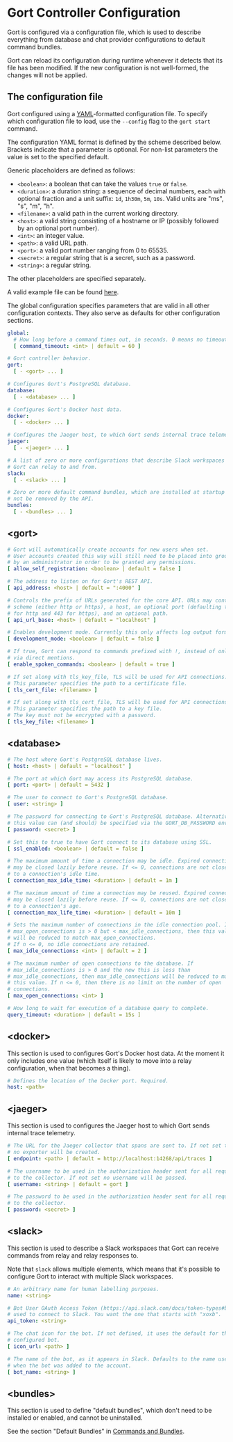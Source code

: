 # Gort Controller Configuration

Gort is configured via a configuration file, which is used to describe everything from database and chat provider configurations to default command bundles.

Gort can reload its configuration during runtime whenever it detects that its file has been modified. If the new configuration is not well-formed, the changes will not be applied.

## The configuration file

Gort configured using a [YAML](https://en.wikipedia.org/wiki/YAML)-formatted configuration file. To specify which configuration file to load, use the `--config` flag to the `gort start` command.

The configuration YAML format is defined by the scheme described below. Brackets indicate that a parameter is optional. For non-list parameters the value is set to the specified default.

Generic placeholders are defined as follows:

- `<boolean>`: a boolean that can take the values `true` or `false`.
- `<duration>`: a duration string: a sequence of decimal numbers, each with optional fraction and a unit suffix: `1d`, `1h30m`, `5m`, `10s`. Valid units are "ms", "s", "m", "h".
- `<filename>`: a valid path in the current working directory.
- `<host>`: a valid string consisting of a hostname or IP (possibly followed by an optional port number).
- `<int>`: an integer value.
- `<path>`: a valid URL path.
- `<port>`: a valid port number ranging from 0 to 65535.
- `<secret>`: a regular string that is a secret, such as a password.
- `<string>`: a regular string.

The other placeholders are specified separately.

A valid example file can be found [here](https://github.com/getgort/gort/blob/main/config.yml).

The global configuration specifies parameters that are valid in all other configuration contexts. They also serve as defaults for other configuration sections.

```yaml
global:
  # How long before a command times out, in seconds. 0 means no timeout.
  [ command_timeout: <int> | default = 60 ]

# Gort controller behavior.
gort:
  [ - <gort> ... ]

# Configures Gort's PostgreSQL database.
database:
  [ - <database> ... ]

# Configures Gort's Docker host data.
docker:
  [ - <docker> ... ]

# Configures the Jaeger host, to which Gort sends internal trace telemetry.
jaeger:
  [ - <jaeger> ... ]

# A list of zero or more configurations that describe Slack workspaces that
# Gort can relay to and from.
slack:
  [ - <slack> ... ]

# Zero or more default command bundles, which are installed at startup and may
# not be removed by the API.
bundles:
  [ - <bundles> ... ]
```

## &lt;gort&gt;

```yaml
# Gort will automatically create accounts for new users when set.
# User accounts created this way will still need to be placed into groups
# by an administrator in order to be granted any permissions.
[ allow_self_registration: <boolean> | default = false ]

# The address to listen on for Gort's REST API.
[ api_address: <host> | default = ":4000" ]

# Controls the prefix of URLs generated for the core API. URLs may contain a
# scheme (either http or https), a host, an optional port (defaulting to 80
# for http and 443 for https), and an optional path.
[ api_url_base: <host> | default = "localhost" ]

# Enables development mode. Currently this only affects log output format.
[ development_mode: <boolean> | default = false ]

# If true, Gort can respond to commands prefixed with !, instead of only
# via direct mentions.
[ enable_spoken_commands: <boolean> | default = true ]

# If set along with tls_key_file, TLS will be used for API connections.
# This parameter specifies the path to a certificate file.
[ tls_cert_file: <filename> ]

# If set along with tls_cert_file, TLS will be used for API connections.
# This parameter specifies the path to a key file.
# The key must not be encrypted with a password.
[ tls_key_file: <filename> ]
```

## &lt;database&gt;

```yaml
# The host where Gort's PostgreSQL database lives.
[ host: <host> | default = "localhost" ]

# The port at which Gort may access its PostgreSQL database.
[ port: <port> | default = 5432 ]

# The user to connect to Gort's PostgreSQL database.
[ user: <string> ]

# The password for connecting to Gort's PostgreSQL database. Alternatively,
# this value can (and should) be specified via the GORT_DB_PASSWORD env var.
[ password: <secret> ]

# Set this to true to have Gort connect to its database using SSL.
[ ssl_enabled: <boolean> | default = false ]

# The maximum amount of time a connection may be idle. Expired connections
# may be closed lazily before reuse. If <= 0, connections are not closed due
# to a connection's idle time.
[ connection_max_idle_time: <duration> | default = 1m ]

# The maximum amount of time a connection may be reused. Expired connections
# may be closed lazily before reuse. If <= 0, connections are not closed due
# to a connection's age.
[ connection_max_life_time: <duration> | default = 10m ]

# Sets the maximum number of connections in the idle connection pool. If
# max_open_connections is > 0 but < max_idle_connections, then this value
# will be reduced to match max_open_connections.
# If n <= 0, no idle connections are retained.
[ max_idle_connections: <int> | default = 2 ]

# The maximum number of open connections to the database. If
# max_idle_connections is > 0 and the new this is less than
# max_idle_connections, then max_idle_connections will be reduced to match
# this value. If n <= 0, then there is no limit on the number of open
# connections.
[ max_open_connections: <int> ]

# How long to wait for execution of a database query to complete.
query_timeout: <duration> | default = 15s ]
```

## &lt;docker&gt;

This section is used to configures Gort's Docker host data. At the moment it only includes one value (which itself is likely to move into a relay configuration, when that becomes a thing).

```yaml
# Defines the location of the Docker port. Required.
host: <path>
```

## &lt;jaeger&gt;

This section is used to configures the Jaeger host to which Gort sends internal trace telemetry.

```yaml
# The URL for the Jaeger collector that spans are sent to. If not set then
# no exporter will be created.
[ endpoint: <path> | default = http://localhost:14268/api/traces ]

# The username to be used in the authorization header sent for all requests
# to the collector. If not set no username will be passed.
[ username: <string> | default = gort ]

# The password to be used in the authorization header sent for all requests
# to the collector.
[ password: <secret> ]
```

## &lt;slack&gt;

This section is used to describe a Slack workspaces that Gort can receive commands from relay and relay responses to.

Note that `slack` allows multiple elements, which means that it's possible to configure Gort to interact with multiple Slack workspaces.

```yaml
# An arbitrary name for human labelling purposes.
name: <string>

# Bot User OAuth Access Token (https://api.slack.com/docs/token-types#bot)
# used to connect to Slack. You want the one that starts with "xoxb".
api_token: <string>

# The chat icon for the bot. If not defined, it uses the default for the
# configured bot.
[ icon_url: <path> ]

# The name of the bot, as it appears in Slack. Defaults to the name used
# when the bot was added to the account.
[ bot_name: <string> ]
```

## &lt;bundles&gt;

This section is used to define "default bundles", which don't need to be installed or enabled, and cannot be uninstalled.

See the section "Default Bundles" in [Commands and Bundles](commands-and-bundles.md).